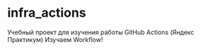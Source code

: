 # infra_actions
Учебный проект для изучения работы GitHub Actions (Яндекс Практикум)
Изучаем Workflow!
